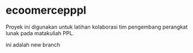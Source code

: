 # ecoomercepppl
Proyek ini digunakan untuk latihan kolaborasi tim pengembang perangkat lunak pada matakuliah PPL.

ini adalah new branch